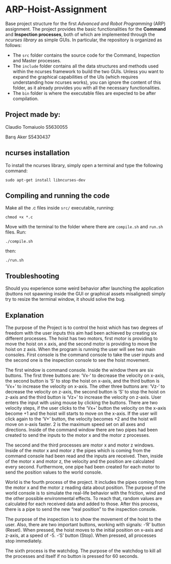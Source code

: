 # ARP-Hoist-Assignment
Base project structure for the first *Advanced and Robot Programming* (ARP) assignment.
The project provides the basic functionalities for the **Command** and **Inspection processes**, both of which are implemented through the *ncurses library* as simple GUIs. In particular, the repository is organized as follows:
- The `src` folder contains the source code for the Command, Inspection and Master processes.
- The `include` folder contains all the data structures and methods used within the ncurses framework to build the two GUIs. Unless you want to expand the graphical capabilities of the UIs (which requires understanding how ncurses works), you can ignore the content of this folder, as it already provides you with all the necessary functionalities.
- The `bin` folder is where the executable files are expected to be after compilation.

## Project made by:
Claudio Tomaiuolo S5630055

Barış Aker S5430437

## ncurses installation
To install the ncurses library, simply open a terminal and type the following command:
```console
sudo apt-get install libncurses-dev
```

## Compiling and running the code
Make all the .c files inside `src/` executable, running:
```console
chmod +x *.c
```
Move with the terminal to the folder where there are `compile.sh` and `run.sh` files. Run:
```console
./compile.sh
```
then:
```console
./run.sh
```

## Troubleshooting

Should you experience some weird behavior after launching the application (buttons not spawning inside the GUI or graphical assets misaligned) simply try to resize the terminal window, it should solve the bug.


## Explanation

The purpose of the Project is to control the hoist which has two degrees of freedom with the user inputs this aim had been achieved by creating six different processes. The hoist has two motors, first motor is providing to move the hoist on x axis, and the second motor is providing to move the hoist on z axis. When the program is running the user will see two main consoles. First console is the command console to take the user inputs and the second one is the inspection console to see the hoist movement. 

The first window is command console. Inside the window there are six buttons. The first three buttons are: ‘Vx-‘ to decrease the velocity on x-axis, the second button is ‘S’ to stop the hoist on x-axis, and the third button is ‘Vx+’ to increase the velocity on x-axis. The other three buttons are: ‘Vz-‘ to decrease the velocity on z-axis, the second button is ‘S’ to stop the hoist on z-axis and the third button is ‘Vz+’ to increase the velocity on z-axis. User enters the input with using mouse by clicking the buttons. There are two velocity steps, if the user clicks to the ‘Vx+’ button the velocity on the x-axis become +1 and the hoist will starts to move on the x-axis. If the user will click again to the ‘V+’ button, the velocity becomes +2 and the hoist will move on x-axis faster. 2 is the maximum speed set on all axes and directions. Inside of the command window there are two pipes had been created to send the inputs to the motor x and the motor z processes.  

The second and the third processes are motor x and motor z windows. Inside of the motor x and motor z the pipes which is coming from the command console had been read and the inputs are received. Then, inside of the motor x and motor z, the velocity and the position are calculated every second. Furthermore, one pipe had been created for each motor to send the position values to the world console. 

World is the fourth process of the project. It includes the pipes coming from the motor x and the motor z reading data about position. The purpose of the world console is to simulate the real-life behavior with the friction, wind and the other possible environmental effects. To reach that, random values are calculated for each received data and added to those. After this process, there is a pipe to send the new “real position” to the inspection console.

The purpose of the inspection is to show the movement of the hoist to the user. Also, there are two important buttons, working with signals:
-‘R’ button (Reset). When pressed, the hoist moves to the initial position on x-axis and z-axis, at a speed of -5.
-‘S’ button (Stop). When pressed, all processes stop immediately.

The sixth process is the watchdog. The purpose of the watchdog to kill all the processes and itself if no button is pressed for 60 seconds.
